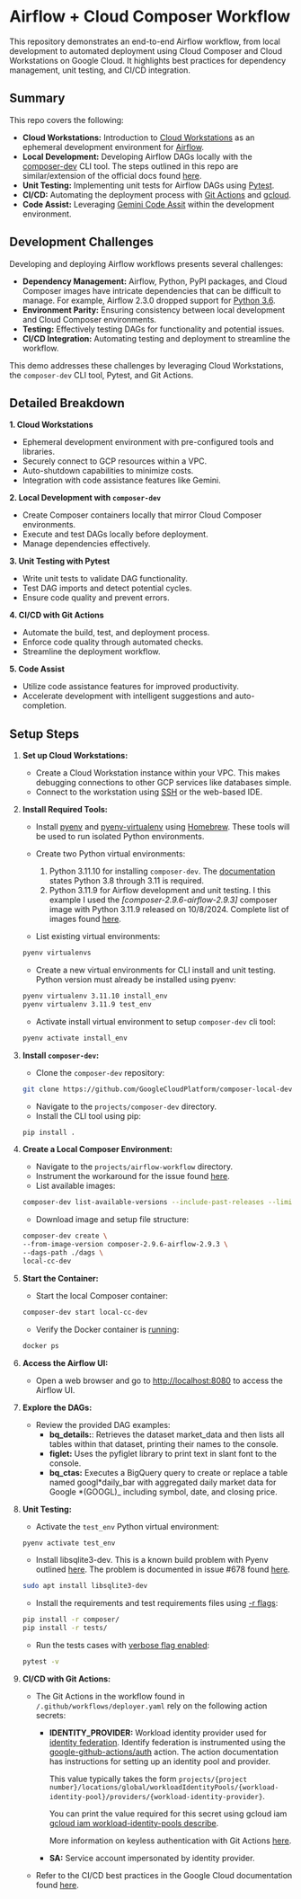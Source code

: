 # Airflow + Cloud Composer Workflow

This repository demonstrates an end-to-end Airflow workflow, from local development to automated deployment using Cloud Composer and Cloud Workstations on Google Cloud. It highlights best practices for dependency management, unit testing, and CI/CD integration.

## Summary

This repo covers the following:

- **Cloud Workstations:** Introduction to [Cloud Workstations](https://cloud.google.com/workstations/?e=48754805&hl=en) as an ephemeral development environment for [Airflow](https://airflow.apache.org/).
- **Local Development:** Developing Airflow DAGs locally with the [composer-dev](https://github.com/GoogleCloudPlatform/composer-local-dev) CLI tool. The steps outlined in this repo are similar/extension of the official docs found [here](https://cloud.google.com/composer/docs/composer-2/run-local-airflow-environments).
- **Unit Testing:** Implementing unit tests for Airflow DAGs using [Pytest](https://docs.pytest.org/en/stable/).
- **CI/CD:** Automating the deployment process with [Git Actions](https://docs.github.com/en/actions/about-github-actions/understanding-github-actions) and [gcloud](https://cloud.google.com/sdk/gcloud).
- **Code Assist:** Leveraging [Gemini Code Assit](https://cloud.google.com/products/gemini/code-assist?e=48754805&hl=en) within the development environment.

## Development Challenges

Developing and deploying Airflow workflows presents several challenges:

- **Dependency Management:** Airflow, Python, PyPI packages, and Cloud Composer images have intricate dependencies that can be difficult to manage. For example, Airflow 2.3.0 dropped support for [Python 3.6](https://github.com/apache/airflow/pull/20467).
- **Environment Parity:** Ensuring consistency between local development and Cloud Composer environments.
- **Testing:** Effectively testing DAGs for functionality and potential issues.
- **CI/CD Integration:** Automating testing and deployment to streamline the workflow.

This demo addresses these challenges by leveraging Cloud Workstations, the `composer-dev` CLI tool, Pytest, and Git Actions.

## Detailed Breakdown

**1. Cloud Workstations**

- Ephemeral development environment with pre-configured tools and libraries.
- Securely connect to GCP resources within a VPC.
- Auto-shutdown capabilities to minimize costs.
- Integration with code assistance features like Gemini.

**2. Local Development with `composer-dev`**

- Create Composer containers locally that mirror Cloud Composer environments.
- Execute and test DAGs locally before deployment.
- Manage dependencies effectively.

**3. Unit Testing with Pytest**

- Write unit tests to validate DAG functionality.
- Test DAG imports and detect potential cycles.
- Ensure code quality and prevent errors.

**4. CI/CD with Git Actions**

- Automate the build, test, and deployment process.
- Enforce code quality through automated checks.
- Streamline the deployment workflow.

**5. Code Assist**

- Utilize code assistance features for improved productivity.
- Accelerate development with intelligent suggestions and auto-completion.

## Setup Steps

1.  **Set up Cloud Workstations:**

    - Create a Cloud Workstation instance within your VPC. This makes debugging connections to other GCP services like databases simple.
    - Connect to the workstation using [SSH](https://cloud.google.com/workstations/docs/develop-code-using-local-vscode-editor) or the web-based IDE.

2.  **Install Required Tools:**

    - Install [pyenv](https://github.com/pyenv/pyenv-virtualenv) and [pyenv-virtualenv](https://github.com/pyenv/pyenv-virtualenv) using [Homebrew](https://docs.brew.sh/Homebrew-on-Linux). These tools will be used to run isolated Python environments.
    - Create two Python virtual environments:

      1. Python 3.11.10 for installing `composer-dev`. The [documentation](https://cloud.google.com/composer/docs/concepts/versioning/composer-versions#images-composer-2) states Python 3.8 through 3.11 is required.
      2. Python 3.11.9 for Airflow development and unit testing. I this example I used the _[composer-2.9.6-airflow-2.9.3]_ composer image with Python 3.11.9 released on 10/8/2024. Complete list of images found [here](https://cloud.google.com/composer/docs/concepts/versioning/composer-versions#images-composer-2).

    - List existing virtual environments:

    ```bash
    pyenv virtualenvs
    ```

    - Create a new virtual environments for CLI install and unit testing. Python version must already be installed using pyenv:

    ```bash
    pyenv virtualenv 3.11.10 install_env
    pyenv virtualenv 3.11.9 test_env
    ```

    - Activate install virtual environment to setup `composer-dev` cli tool:

    ```bash
    pyenv activate install_env
    ```

3.  **Install `composer-dev`:**

    - Clone the `composer-dev` repository:

    ```bash
    git clone https://github.com/GoogleCloudPlatform/composer-local-dev.git`
    ```

    - Navigate to the `projects/composer-dev` directory.
    - Install the CLI tool using pip:

    ```bash
    pip install .
    ```

4.  **Create a Local Composer Environment:**

    - Navigate to the `projects/airflow-workflow` directory.
    - Instrument the workaround for the issue found [here](https://github.com/GoogleCloudPlatform/composer-local-dev/issues/61).
    - List available images:

    ```bash
    composer-dev list-available-versions --include-past-releases --limit 10

    ```

    - Download image and setup file structure:

    ```bash
    composer-dev create \
    --from-image-version composer-2.9.6-airflow-2.9.3 \
    --dags-path ./dags \
    local-cc-dev
    ```

5.  **Start the Container:**

    - Start the local Composer container:

    ```bash
    composer-dev start local-cc-dev
    ```

    - Verify the Docker container is [running](https://docs.docker.com/reference/cli/docker/container/ls/):

    ```bash
    docker ps
    ```

6.  **Access the Airflow UI:**

    - Open a web browser and go to [http://localhost:8080](http://localhost:8080) to access the Airflow UI.

7.  **Explore the DAGs:**

    - Review the provided DAG examples:
      - **bq_details:**: Retrieves the dataset market_data and then lists all tables within that dataset, printing their names to the console.
      - **figlet:** Uses the pyfiglet library to print text in slant font to the console.
      - **bq_ctas:** Executes a BigQuery query to create or replace a table named googl*daily_bar with aggregated daily market data for Google *(GOOGL)\_ including symbol, date, and closing price.

8.  **Unit Testing:**

    - Activate the `test_env` Python virtual environment:

    ```bash
    pyenv activate test_env
    ```

    - Install libsqlite3-dev. This is a known build problem with Pyenv outlined [here](https://github.com/pyenv/pyenv/wiki/Common-build-problems). The problem is documented in issue #678 found [here](https://github.com/pyenv/pyenv/issues/678).

    ```bash
    sudo apt install libsqlite3-dev
    ```

    - Install the requirements and test requirements files using [-r flags](https://pip.pypa.io/en/stable/user_guide/#requirements-files):

    ```bash
    pip install -r composer/
    pip install -r tests/
    ```

    - Run the tests cases with [verbose flag enabled](https://docs.pytest.org/en/stable/reference/reference.html#command-line-flags):

    ```bash
    pytest -v
    ```

9.  **CI/CD with Git Actions:**

    - The Git Actions in the workflow found in `/.github/workflows/deployer.yaml` rely on the following action secrets:

      - **IDENTITY_PROVIDER:** Workload identity provider used for [identity federation](https://cloud.google.com/iam/docs/workload-identity-federation). Identify federation is instrumented using the [google-github-actions/auth](https://github.com/google-github-actions/auth) action. The action documentation has instructions for setting up an identity pool and provider.

        This value typically takes the form `projects/{project number}/locations/global/workloadIdentityPools/{workload-identity-pool}/providers/{workload-identity-provider}`.

        You can print the value required for this secret using gcloud iam [gcloud iam workload-identity-pools describe](https://cloud.google.com/sdk/gcloud/reference/iam/workload-identity-pools/describe).

        More information on keyless authentication with Git Actions [here](https://cloud.google.com/blog/products/identity-security/enabling-keyless-authentication-from-github-actions?e=48754805).

      - **SA:** Service account impersonated by identity provider.

    - Refer to the CI/CD best practices in the Google Cloud documentation found [here](https://cloud.google.com/composer/docs/dag-cicd-integration-guide).
